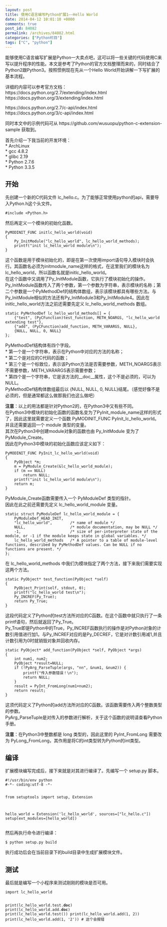 ```yaml
---
layout: post
title: 使用C语言编写Python扩展1——Hello World
date: 2014-04-12 10:01:10 +0000
comments: true
post_id: 84082
permalink: /archives/84082.html
categories: ["Python栏目"]
tags: ["C", "python"]
---
```


<p>能够使用C语言编写扩展是Python一大卖点吧，这可以将一些关键的代码使用C来写以提升程序的性能。本文是参考了Python的官方文档整理而来的，同时结合了Python2跟Python3。按照惯例现在先从一个Hello World开始讲解一下写扩展的基本流程。</p>
<p>详细的内容可以参考官方文档：<br>
https://docs.python.org/2.7/extending/index.html <br>
https://docs.python.org/3/extending/index.html  </p>
<p>https://docs.python.org/2.7/c-api/index.html<br>
https://docs.python.org/3/c-api/index.html  </p>
<p>同时本文中的示例代码可从 https://github.com/wusuopu/python-c-extension-sample 获取到。  </p>
<p>首先介绍一下我当前的开发环境：<br>
 * ArchLinux<br>
 * gcc 4.8.2<br>
 * glibc 2.19<br>
 * Python 2.7.6<br>
 * Python 3.3.5  </p>
<h2>开始</h2>
<p>先创建一个新的C代码文件 lc_hello.c。为了能够正常使用python的api，需要导入Python.h这个头文件。</p>
<pre><code>#include &lt;Python.h&gt;
</code></pre>
<p>然后再定义一个模块的初始化函数。</p>
<pre><code>PyMODINIT_FUNC initlc_hello_world(void)
{
    Py_InitModule("lc_hello_world", lc_hello_world_methods);
    printf("init lc_hello_world module\n");
}
</code></pre>
<p>这个函数是用于模块初始化的，即是在第一次使用import语句导入模块时会执行。其函数名必须为initmodule_name这样的格式，在这里我们的模块名为lc_hello_world，所以函数名就是initlc_hello_world。<br>
在这个函数中又调用了Py_InitModule函数，它执行了模块初始化的操作。Py_InitModule函数传入了两个参数，第一个参数为字符串，表示模块的名称；第二个参数是一个PyMethodDef的结构体数组，表示该模块都具有哪些方法。与Py_InitModule相似的方法还有Py_InitModule3和Py_InitModule4。因此在initlc_hello_world方法之前还需要先定义 lc_hello_world_methods 数组。  </p>
<pre><code>static PyMethodDef lc_hello_world_methods[] = {
    {"test", (PyCFunction)test_function, METH_NOARGS, "lc_hello_world extending test"},
    {"add", (PyCFunction)add_function, METH_VARARGS, NULL},
    {NULL, NULL, 0, NULL}
};
</code></pre>
<p>PyMethodDef结构体有四个字段。<br>
  * 第一个是一个字符串，表示在Python中对应的方法的名称；<br>
  * 第二个是对应的C代码的函数；<br>
  * 第三个是一个标致位，表示该Python方法是否需要参数，METH_NOARGS表示不需要参数，METH_VARARGS表示需要参数；<br>
  * 第四个是一个字符串，它是该方法的__doc__属性，这个不是必须的，可以为NULL。<br>
PyMethodDef结构体数组最后以 {NULL, NULL, 0, NULL}结尾。（感觉好像不是必须的，但是通常都这么做那我们也这么做吧）  </p>
<p><strong>注意</strong>：以上的用法都是针对Python2的，在Python3中又有些不同。<br>
在Python3中模块的初始化函数的函数名变为了PyInit_module_name这样的形式了，因此这里就需要定义一个函数 PyMODINIT_FUNC PyInit_lc_hello_world。并且还需要返回一个 module 类型的变量。<br>
其次在Python3中创建module对象的函数也由 Py_InitModule 变为了 PyModule_Create。<br>
因此在Python3中模块的初始化函数应该定义如下：  </p>
<pre><code>PyMODINIT_FUNC PyInit_lc_hello_world(void)
{
    PyObject *m;
    m = PyModule_Create(&amp;lc_hello_world_module);
    if (m == NULL)
        return NULL;
    printf("init lc_hello_world module\n");
    return m;
}
</code></pre>
<p>PyModule_Create函数需要传入一个 PyModuleDef 类型的指针。<br>
因此在此之前还需要先定义 lc_hello_world_module 变量。  </p>
<pre><code>static struct PyModuleDef lc_hello_world_module = {
    PyModuleDef_HEAD_INIT,
    "lc_hello_world",        /* name of module */
    NULL,                    /* module documentation, may be NULL */
    -1,                      /* size of per-interpreter state of the module, or -1 if the module keeps state in global variables. */
    lc_hello_world_methods   /* A pointer to a table of module-level functions, described by PyMethodDef values. Can be NULL if no functions are present. */
};
</code></pre>
<p>在 lc_hello_world_methods 中我们为模块指定了两个方法，接下来我们需要实现这两个方法。  </p>
<pre><code>static PyObject* test_function(PyObject *self)
{
    PyObject_Print(self, stdout, 0);
    printf("lc_hello_world test\n");
    Py_INCREF(Py_True);
    return Py_True;
}
</code></pre>
<p>这段代码定义了Python的test方法所对应的C函数。在这个函数中就只执行了一条printf语句，然后就返回了Py_True。<br>
Py_True即是Python中的True，Py_INCREF函数执行的操作是对Python对象的计数引用值进行加1。与Py_INCREF对应的是Py_DECREF，它是对计数引用减1,并且计数引用为0时就销毁对象并回收内存。  </p>
<pre><code>static PyObject* add_function(PyObject *self, PyObject *args)
{
    int num1, num2;
    PyObject *result=NULL;
    if (!PyArg_ParseTuple(args, "nn", &amp;num1, &amp;num2)) {
        printf("传入参数错误！\n");
        return NULL;
    }
    result = PyInt_FromLong(num1+num2);
    return result;
}
</code></pre>
<p>这须代码定义了Python的add方法所对应的C函数。该函数需要传入两个整数类型的参数。<br>
PyArg_ParseTuple是对传入的参数进行解析，关于这个函数的说明请查看Python手册。  </p>
<p><strong>注意</strong>：在Python3中整数都是 long 类型的，因此这里的 PyInt_FromLong 需要改为 PyLong_FromLong，其作用是将C的int类型转为Python的int类型。  </p>
<h2>编译</h2>
<p>扩展模块编写完成后，接下来就是对其进行编译了。先编写一个 setup.py 脚本。  </p>
<pre><code>#!/usr/bin/env python
#-*- coding:utf-8 -*-

from setuptools import setup, Extension

hello_world = Extension('lc_hello_world', sources=["lc_hello.c"])
setup(ext_modules=[hello_world])
</code></pre>
<p>然后再执行命令进行编译：</p>
<pre><code>$ python setup.py build
</code></pre>
<p>执行成功后会在当前目录下的build目录中生成扩展模块文件。</p>
<h2>测试</h2>
<p>最后就是编写一个小程序来测试刚刚的模块是否可用。</p>
<pre><code>import lc_hello_world

print(lc_hello_world.test.__doc__)
print(lc_hello_world.add.__doc__)
print(lc_hello_world.test())
print(lc_hello_world.add(1, 2))
print(lc_hello_world.add(1, '2'))    # 这个会报错
</code></pre>
